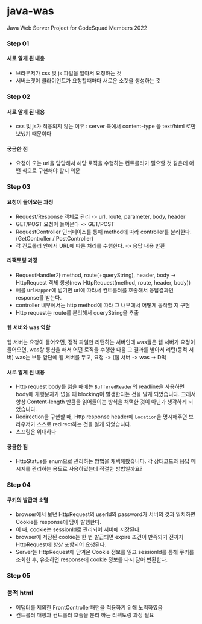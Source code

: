 # java-was
Java Web Server Project for CodeSquad Members 2022

### Step 01

#### 새로 알게 된 내용
- 브라우저가 css 및 js 파일을 알아서 요청하는 것
- 서버소켓이 클라이언트가 요청할때마다 새로운 소켓을 생성하는 것


### Step 02

#### 새로 알게 된 내용
- css 및 js가 적용되지 않는 이유 : server 측에서 content-type 을 text/html 로만 보냈기 때문이다

#### 궁금한 점
- 요청이 오는 url을 담당해서 해당 로직을 수행하는 컨트롤러가 필요할 것 같은데 어떤 식으로 구현해야 할지 의문

### Step 03

#### 요청이 들어오는 과정 
- Request/Response 객체로 관리 -> url, route, parameter, body, header
- GET/POST 요청이 들어온다 -> GET/POST
- RequestController 인터페이스를 통해 method에 따라 controller를 분리한다. (GetController / PostController)
- 각 컨트롤러 안에서 URL에 따른 처리를 수행한다. -> 응답 내용 반환

#### 리팩토링 과정
- RequestHandler가 method, route(+queryString), header, body -> HttpRequest 객체 생성(new HttpRequest(method, route, header, body))
- 얘를 `UrlMapper`에 넘기면 url에 따라서 컨트롤러를 호출해서 응답결과인 response를 받는다.
- controller 내부에서는 http method에 따라 그 내부에서 어떻게 동작할 지 구현
- Http request는 route를 분리해서 queryString을 추출

#### 웹 서버와 was 역할
웹 서버는 요청이 들어오면, 정적 파일만 리턴하는 서버인데
was들은 웹 서버가 요청이 들어오면, was랑 통신을 해서 어떤 로직을 수행한 다음 그 결과를 받아서 리턴(동적 서버)
was는 보통 앞단에 웹 서버를 두고, 요청 -> (웹 서버 -> was -> DB) 

#### 새로 알게 된 내용
- Http request body를 읽을 때에는 `BufferedReader`의 readline을 사용하면 body에 개행문자가 없을 때 blocking이 발생한다는 것을 알게 되었습니다.
그래서 항상 Content-length 만큼을 읽어들이는 방식을 채택한 것이 아닌가 생각하게 되었습니다.
- Redirection을 구현할 때, Http response header에 `Location`을 명시해주면 브라우저가 스스로 redirect하는 것을 알게 되었습니다.
- 스프링은 위대하다

#### 궁금한 점
- HttpStatus를 enum으로 관리하는 방법을 채택해봤습니다. 각 상태코드와 응답 메시지를 관리하는 용도로 사용하였는데 적절한 방법일까요? 


### Step 04

#### 쿠키의 발급과 소멸

- browser에서 보낸 HttpRequest의 userId와 password가 서버의 것과 일치하면 Cookie를 response에 담아 발행한다.
- 이 때, cookie는 sessionId로 관리되어 서버에 저장된다.
- browser에 저장된 cookie는 한 번 발급되면 expire 조건이 만족되기 전까지 HttpRequest에 항상 포함되어 요청된다.
- Server는 HttpRequest에 담겨온 Cookie 정보를 읽고 sessionId를 통해 쿠키를 조회한 후, 유효하면 response에 cookie 정보를 다시 담아 반환한다.

### Step 05

### 동적 html

- 어댑터를 제외한 FrontController패턴을 적용하기 위해 노력하였음
- 컨트롤러 매핑과 컨트롤러 호출을 분리 하는 리팩토링 과정 필요
